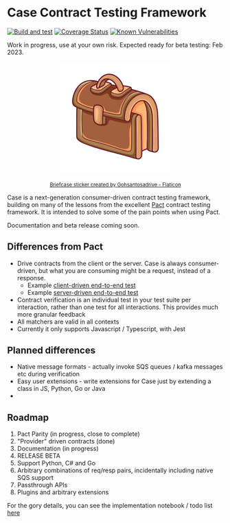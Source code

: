 # Case Contract Testing Framework

[![Build and test](https://github.com/TimothyJones/case/actions/workflows/build-and-test.yml/badge.svg?branch=main)](https://github.com/TimothyJones/case/actions/workflows/build-and-test.yml)
[![Coverage Status](https://coveralls.io/repos/github/TimothyJones/case/badge.svg?branch=main)](https://coveralls.io/github/TimothyJones/case?branch=main)
[![Known Vulnerabilities](https://snyk.io/test/github/TimothyJones/case/badge.svg?targetFile=package.json)](https://snyk.io/test/github/TimothyJones/case?targetFile=package.json)

Work in progress, use at your own risk. Expected ready for beta testing: Feb 2023.

<span align="center">

![Case](/docs/suitcase.png)

<sub>[Briefcase sticker created by Gohsantosadrive - Flaticon](https://www.flaticon.com/free-stickers/law)</sub>

</span>

Case is a next-generation consumer-driven contract testing framework, building
on many of the lessons from the excellent [Pact](pact.io) contract testing
framework. It is intended to solve some of the pain points when using Pact.

Documentation and beta release coming soon.

## Differences from Pact

- Drive contracts from the client or the server. Case is always consumer-driven, but what you are consuming might be a request, instead of a response.
  - Example [client-driven end-to-end test](src/index.http.requestingCDC.spec.ts)
  - Example [server-driven end-to-end test](src/index.http.respondingPDC.spec.ts)
- Contract verification is an individual test in your test suite per interaction, rather than one test for all interactions. This provides much more granular feedback
- All matchers are valid in all contexts
- Currently it only supports Javascript / Typescript, with Jest

## Planned differences

- Native message formats - actually invoke SQS queues / kafka messages etc during verification
- Easy user extensions - write extensions for Case just by extending a class in JS, Python, Go or Java
-

## Roadmap

1. Pact Parity (in progress, close to complete)
2. "Provider" driven contracts (done)
3. Documentation (in progress)
4. RELEASE BETA
5. Support Python, C# and Go
6. Arbitrary combinations of req/resp pairs, incidentally including native SQS support
7. Passthrough APIs
8. Plugins and arbitrary extensions

For the gory details, you can see the implementation notebook / todo list [here](docs/maintainers/todo.md)
